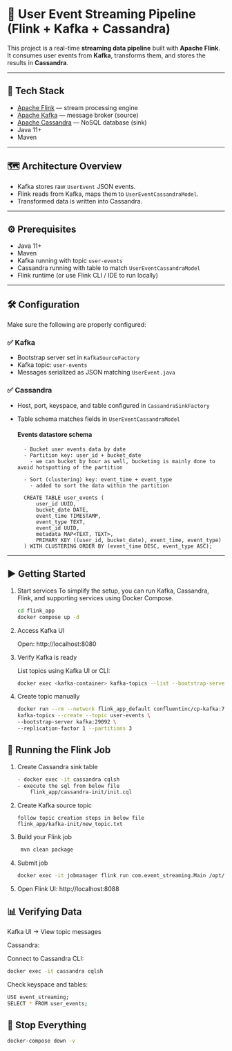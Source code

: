 # 🚀 User Event Streaming Pipeline (Flink + Kafka + Cassandra)

This project is a real-time **streaming data pipeline** built with **Apache Flink**. It consumes user events from **Kafka**, transforms them, and stores the results in **Cassandra**.

---

## 🧱 Tech Stack

- [Apache Flink](https://flink.apache.org/) — stream processing engine
- [Apache Kafka](https://kafka.apache.org/) — message broker (source)
- [Apache Cassandra](https://cassandra.apache.org/) — NoSQL database (sink)
- Java 11+
- Maven

---

## 🗺️ Architecture Overview

- Kafka stores raw `UserEvent` JSON events.
- Flink reads from Kafka, maps them to `UserEventCassandraModel`.
- Transformed data is written into Cassandra.

---

## ⚙️ Prerequisites

- Java 11+
- Maven
- Kafka running with topic `user-events`
- Cassandra running with table to match `UserEventCassandraModel`
- Flink runtime (or use Flink CLI / IDE to run locally)

---

## 🛠️ Configuration

Make sure the following are properly configured:

### ✅ Kafka

- Bootstrap server set in `KafkaSourceFactory`
- Kafka topic: `user-events`
- Messages serialized as JSON matching `UserEvent.java`

### ✅ Cassandra

- Host, port, keyspace, and table configured in `CassandraSinkFactory`
- Table schema matches fields in `UserEventCassandraModel`

    #### Events datastore schema
    
        - Bucket user events data by date
        - Partition key: user_id + bucket_date
          - we can bucket by hour as well, bucketing is mainly done to avoid hotspotting of the partition
          
        - Sort (clustering) key: event_time + event_type
          - added to sort the data within the partition
        
        CREATE TABLE user_events (
            user_id UUID,
            bucket_date DATE,
            event_time TIMESTAMP,
            event_type TEXT,
            event_id UUID,
            metadata MAP<TEXT, TEXT>,
            PRIMARY KEY ((user_id, bucket_date), event_time, event_type)
        ) WITH CLUSTERING ORDER BY (event_time DESC, event_type ASC);
        

---

## ▶️ Getting Started

1. Start services
To simplify the setup, you can run Kafka, Cassandra, Flink, and supporting services using Docker Compose.

    ```bash
    cd flink_app
    docker compose up -d
    ```

2. Access Kafka UI

    Open: http://localhost:8080

3. Verify Kafka is ready

    List topics using Kafka UI or CLI:

    ```bash
    docker exec <kafka-container> kafka-topics --list --bootstrap-server kafka:29092
    ```
4. Create topic manually

    ```bash
    docker run --rm --network flink_app_default confluentinc/cp-kafka:7.6.0 \
    kafka-topics --create --topic user-events \
    --bootstrap-server kafka:29092 \
    --replication-factor 1 --partitions 3
    ```

## 🧪 Running the Flink Job

1. Create Cassandra sink table

    ```bash
    - docker exec -it cassandra cqlsh
    - execute the sql from below file
        flink_app/cassandra-init/init.cql

2. Create Kafka source topic
       
    ```text
    follow topic creation steps in below file
    flink_app/kafka-init/new_topic.txt
     ```

3. Build your Flink job
    ```bash
     mvn clean package
    ```

4. Submit job
    ```bash
    docker exec -it jobmanager flink run com.event_streaming.Main /opt/flink/usrlib/flink_app-1.0-SNAPSHOT.jar
    ```

5. Open Flink UI: http://localhost:8088

## 📊 Verifying Data

Kafka UI → View topic messages

Cassandra:

Connect to Cassandra CLI:

```bash
docker exec -it cassandra cqlsh
```

Check keyspace and tables:

```bash
USE event_streaming;
SELECT * FROM user_events;
```

## 🧹 Stop Everything 

```bash
docker-compose down -v
```
